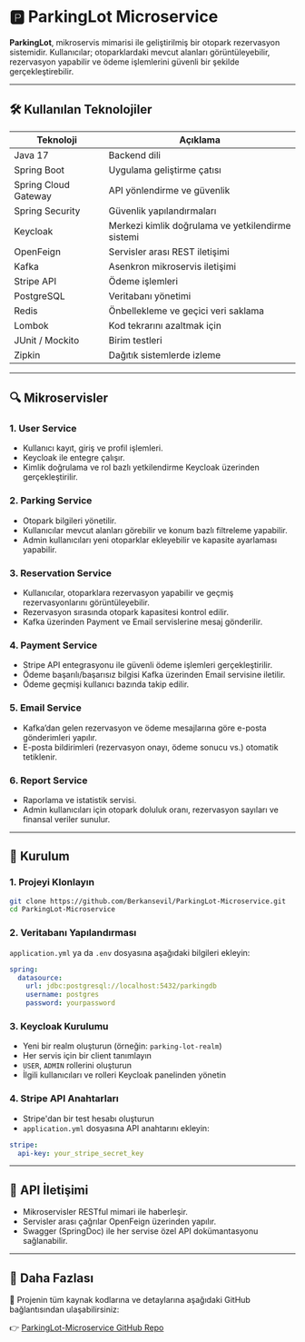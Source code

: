 # 🅿️ ParkingLot Microservice

**ParkingLot**, mikroservis mimarisi ile geliştirilmiş bir otopark rezervasyon sistemidir. Kullanıcılar; otoparklardaki mevcut alanları görüntüleyebilir, rezervasyon yapabilir ve ödeme işlemlerini güvenli bir şekilde gerçekleştirebilir.

---

## 🛠️ Kullanılan Teknolojiler

| Teknoloji             | Açıklama                                           |
|-----------------------|----------------------------------------------------|
| Java 17               | Backend dili                                       |
| Spring Boot           | Uygulama geliştirme çatısı                         |
| Spring Cloud Gateway  | API yönlendirme ve güvenlik                        |
| Spring Security       | Güvenlik yapılandırmaları                          |
| Keycloak              | Merkezi kimlik doğrulama ve yetkilendirme sistemi |
| OpenFeign             | Servisler arası REST iletişimi                     |
| Kafka                 | Asenkron mikroservis iletişimi                     |
| Stripe API            | Ödeme işlemleri                                    |
| PostgreSQL            | Veritabanı yönetimi                                |
| Redis                 | Önbellekleme ve geçici veri saklama                |
| Lombok                | Kod tekrarını azaltmak için                        |
| JUnit / Mockito       | Birim testleri                                     |
| Zipkin                | Dağıtık sistemlerde izleme                         |

---

## 🔍 Mikroservisler

### 1. **User Service**
- Kullanıcı kayıt, giriş ve profil işlemleri.
- Keycloak ile entegre çalışır.
- Kimlik doğrulama ve rol bazlı yetkilendirme Keycloak üzerinden gerçekleştirilir.

### 2. **Parking Service**
- Otopark bilgileri yönetilir.
- Kullanıcılar mevcut alanları görebilir ve konum bazlı filtreleme yapabilir.
- Admin kullanıcıları yeni otoparklar ekleyebilir ve kapasite ayarlaması yapabilir.

### 3. **Reservation Service**
- Kullanıcılar, otoparklara rezervasyon yapabilir ve geçmiş rezervasyonlarını görüntüleyebilir.
- Rezervasyon sırasında otopark kapasitesi kontrol edilir.
- Kafka üzerinden Payment ve Email servislerine mesaj gönderilir.

### 4. **Payment Service**
- Stripe API entegrasyonu ile güvenli ödeme işlemleri gerçekleştirilir.
- Ödeme başarılı/başarısız bilgisi Kafka üzerinden Email servisine iletilir.
- Ödeme geçmişi kullanıcı bazında takip edilir.

### 5. **Email Service**
- Kafka’dan gelen rezervasyon ve ödeme mesajlarına göre e-posta gönderimleri yapılır.
- E-posta bildirimleri (rezervasyon onayı, ödeme sonucu vs.) otomatik tetiklenir.

### 6. **Report Service**
- Raporlama ve istatistik servisi.
- Admin kullanıcıları için otopark doluluk oranı, rezervasyon sayıları ve finansal veriler sunulur.

---

## 🚀 Kurulum

### 1. Projeyi Klonlayın
```bash
git clone https://github.com/Berkansevil/ParkingLot-Microservice.git
cd ParkingLot-Microservice
```

### 2. Veritabanı Yapılandırması
`application.yml` ya da `.env` dosyasına aşağıdaki bilgileri ekleyin:

```yaml
spring:
  datasource:
    url: jdbc:postgresql://localhost:5432/parkingdb
    username: postgres
    password: yourpassword
```

### 3. Keycloak Kurulumu
- Yeni bir realm oluşturun (örneğin: `parking-lot-realm`)
- Her servis için bir client tanımlayın
- `USER`, `ADMIN` rollerini oluşturun
- İlgili kullanıcıları ve rolleri Keycloak panelinden yönetin

### 4. Stripe API Anahtarları
- Stripe'dan bir test hesabı oluşturun
- `application.yml` dosyasına API anahtarını ekleyin:

```yaml
stripe:
  api-key: your_stripe_secret_key
```

---

## 📡 API İletişimi

- Mikroservisler RESTful mimari ile haberleşir.
- Servisler arası çağrılar OpenFeign üzerinden yapılır.
- Swagger (SpringDoc) ile her servise özel API dokümantasyonu sağlanabilir.

---

## 🔗 Daha Fazlası

📁 Projenin tüm kaynak kodlarına ve detaylarına aşağıdaki GitHub bağlantısından ulaşabilirsiniz:

👉 [ParkingLot-Microservice GitHub Repo](https://github.com/Berkansevil/ParkingLot-Microservice)
